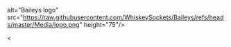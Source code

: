 alt="Baileys logo" src="https://raw.githubusercontent.com/WhiskeySockets/Baileys/refs/heads/master/Media/logo.png" height="75"/></h1>

<
